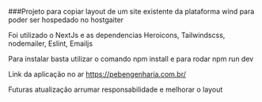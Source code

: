 ###Projeto para copiar layout de um site existente da plataforma wind para poder ser hospedado no hostgaiter

Foi utilizado o NextJs e as dependencias Heroicons, Tailwindscss, nodemailer, Eslint, Emailjs


Para instalar basta utilizar o comando npm install e para rodar npm run dev

Link da aplicação no ar https://pebengenharia.com.br/


Futuras atualização arrumar responsabilidade e melhorar o layout

 
